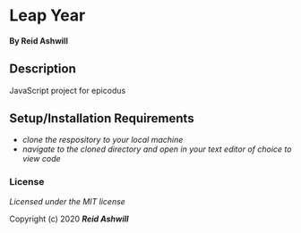 # Leap Year



#### By Reid Ashwill

## Description

JavaScript project for epicodus


## Setup/Installation Requirements

* _clone the respository to your local machine_
* _navigate to the cloned directory and open in your text editor of choice to view code_


### License

*Licensed under the MIT license*

Copyright (c) 2020 **_Reid Ashwill_**